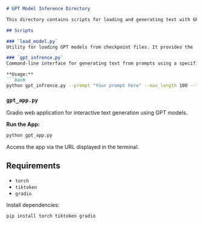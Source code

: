 ```markdown
# GPT Model Inference Directory

This directory contains scripts for loading and generating text with GPT model

## Scripts

### `load_model.py`
Utility for loading GPT models from checkpoint files. It provides the `load_model` function to load models and set them to evaluation mode.

### `gpt_infrence.py`
Command-line interface for generating text from prompts using a specified GPT model. 

**Usage:**
```bash
python gpt_infrence.py --prompt "Your prompt here" --max_length 100 --temperature 0.7 --top_k 50 --model_name "gpt2-small (124M)"
```

### `gpt_app.py`
Gradio web application for interactive text generation using GPT models.

**Run the App:**
```bash
python gpt_app.py
```
Access the app via the URL displayed in the terminal.

## Requirements
- `torch`
- `tiktoken`
- `gradio`

Install dependencies:
```bash
pip install torch tiktoken gradio
```
